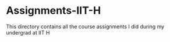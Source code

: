 # Assignments-IIT-H
This directory contains all the course assignments I did during my undergrad at IIT H
